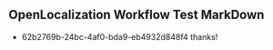 ## OpenLocalization Workflow Test MarkDown
* 62b2769b-24bc-4af0-bda9-eb4932d848f4 thanks!

<!--HONumber=Aug16_HO1-->


